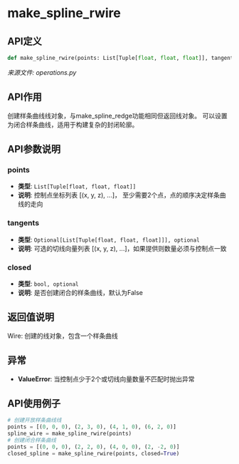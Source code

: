 # make_spline_rwire

## API定义

```python
def make_spline_rwire(points: List[Tuple[float, float, float]], tangents: Optional[List[Tuple[float, float, float]]] = None, closed: bool = False) -> Wire
```

*来源文件: operations.py*

## API作用

创建样条曲线线对象，与make_spline_redge功能相同但返回线对象。
可以设置为闭合样条曲线，适用于构建复杂的封闭轮廓。

## API参数说明

### points

- **类型**: `List[Tuple[float, float, float]]`
- **说明**: 控制点坐标列表 [(x, y, z), ...]， 至少需要2个点，点的顺序决定样条曲线的走向

### tangents

- **类型**: `Optional[List[Tuple[float, float, float]]], optional`
- **说明**:  可选的切线向量列表 [(x, y, z), ...]，如果提供则数量必须与控制点一致

### closed

- **类型**: `bool, optional`
- **说明**: 是否创建闭合的样条曲线，默认为False

## 返回值说明

Wire: 创建的线对象，包含一个样条曲线

## 异常

- **ValueError**: 当控制点少于2个或切线向量数量不匹配时抛出异常

## API使用例子

```python
# 创建开放样条曲线线
points = [(0, 0, 0), (2, 3, 0), (4, 1, 0), (6, 2, 0)]
spline_wire = make_spline_rwire(points)
# 创建闭合样条曲线
points = [(0, 0, 0), (2, 2, 0), (4, 0, 0), (2, -2, 0)]
closed_spline = make_spline_rwire(points, closed=True)
```

